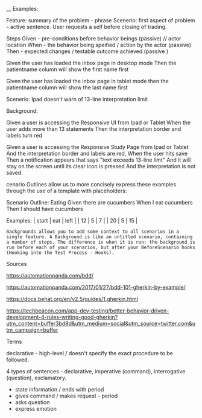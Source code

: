__
Examples: 

Feature: summary of the problem  - phrase
Scenerio: first aspect of problem - active sentence.  User requests a self before closing of trading.


Steps
Given - pre-conditions before behavior beings (passive) // actor location
When - the behavior being speified / action by the actor (passive)
Then - expected changes / testable outcome achieved (passive )



Given the user has loaded the inbox page in desktop mode
Then the patientname column will show the first name first


Given the user has loaded the inbox page in tablet mode
then the patientname column will show the last name first

 
Scenerio: Ipad doesn't warn of 13-line interpretation limit

Background: 

Given a user is accessing the Responsive UI from Ipad or Tablet
When the user adds more than 13 statements
Then the interpretation border and labels turn red

Given a user is accessing the Responsive Study Page from Ipad or Tablet
And the interpretation border and labels are red,
When the user hits save
Then a notification appears that says "text exceeds 13-line limt" 
And it will stay on the screen until its clear icon is pressed
And the interpretation is not saved. 

cenario Outlines allow us to more concisely express these examples through the use of a template with placeholders:

Scenario Outline: Eating
  Given there are <start> cucumbers
  When I eat <eat> cucumbers
  Then I should have <left> cucumbers

  Examples:
    | start | eat | left |
    |  12   |  5  |  7   |
    |  20   |  5  |  15  |

    Backgrounds allows you to add some context to all scenarios in a single feature. A Background is like an untitled scenario, containing a number of steps. The difference is when it is run: the background is run before each of your scenarios, but after your BeforeScenario hooks (Hooking into the Test Process - Hooks).


Sources

https://automationpanda.com/bdd/

https://automationpanda.com/2017/01/27/bdd-101-gherkin-by-example/

https://docs.behat.org/en/v2.5/guides/1.gherkin.html

https://techbeacon.com/app-dev-testing/better-behavior-driven-development-4-rules-writing-good-gherkin?utm_content=buffer3bd8d&utm_medium=social&utm_source=twitter.com&utm_campaign=buffer


Terms 

declarative - high-level / doesn't specify the exact procedure to be followed. 

4 types of sentences - declarative, imperative (command), interrogative (question), exclamatory.
- state information / ends with period
- gives command / makes request - period
- asks question
- express emotion